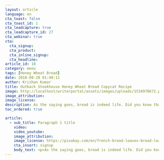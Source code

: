 ```yaml
---
layout: article
language: en
cta_toast: false
cta_toast_id: 1
cta_leadcapture: true
cta_leadcapture_id: 27
cta_webinar: true
cta: 
  cta_signup: 
  cta_product: 
  cta_inline_signup: 
  cta_headline: 
article_id: 18
category: menu
tags: [Honey Wheat Bread]
date: 2018-08-28 01:49:11
author: Krishan Kumar
title: Outback Steakhouse Honey Wheat Bread Copycat Recipe
image: http://localhost/writerportal/assets/images/uploads/1534970672.png
image_attribution: 
image_license: 
description: As the saying goes, bread is indeed life. Did you know that in many cultures, bread is still a metaphor for wealth?
toc_ordered: true

article:
  - sub_title: Paragraph 1 title
    video: 
    video_youtube: 
    image_attribution: 
    image_license: https://pixabay.com/en/french-bread-loaves-bread-loaf-food-bake-1433519/
    cta_insert: signup
    body_text: <p>As the saying goes, bread is indeed life. Did you know that in many cultures, bread is still a metaphor for wealth? Bread has, in fact, for a long time now been another name for "money". Consider this – a person who works to support his/her family is known as the "breadwinner".</p><br><p>Bread is, therefore, something many of us cannot do without. It is, for lack of a better word, a basic requirement, just like money. That is why you will find bread in almost every meal consumed in many parts of the world, including America. It is believed that on average, the usual American consumes about 53 pounds of bread every single year.</p><p>Outback Steakhouse is famous for its steak, which is great by the way. But if you still believe that steaks and ribs are the best it has to offer, you obviously haven’t tried its honey wheat bread! Follow this recipe to the letter and you will finally understand what this hype is all about. Good luck!<br></p>
---
```

